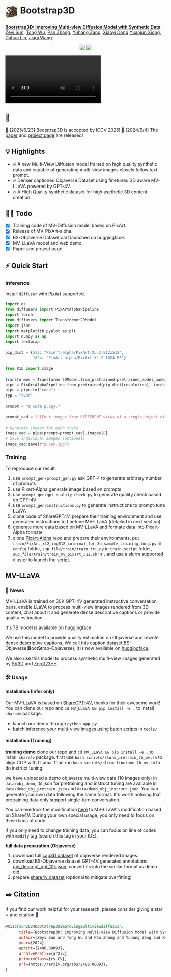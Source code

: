# <img src="assets/icon.jpg" style="vertical-align: -14px;" :height="40px" width="40px"> Bootstrap3D

**[Bootstrap3D: Improving Multi-view Diffusion Model with Synthetic Data](https://arxiv.org/abs/2406.00093v2)**
</br>
[Zeyi Sun](https://github.com/SunzeY),
[Tong Wu](https://wutong16.github.io/),
[Pan Zhang](https://panzhang0212.github.io/),
[Yuhang Zang](https://yuhangzang.github.io/),
[Xiaoyi Dong](https://lightdxy.github.io/)
[Yuanjun Xiong](http://yjxiong.me/),
[Dahua Lin](http://dahua.site/),
[Jiaqi Wang](https://myownskyw7.github.io/)

<p align="center">
<a href="https://arxiv.org/abs/2406.00093v2"><img src="https://img.shields.io/badge/arXiv-Paper-<color>"></a>
<a href="https://sunzey.github.io/Bootstrap3D/"><img src="https://img.shields.io/badge/Project-Website-red"></a>
</p>


<video src="https://github.com/SunzeY/SunzeY.github.io/blob/main/Bootstrap3D/videos/gaussian.mp4" controls="controls">
</video>


## 📜 
🚀 [2025/6/23] Bootstrap3D is accepted by ICCV 2025! 
🚀 [2024/6/4] The [paper](https://arxiv.org/abs/2406.00093v2) and [project page](https://sunzey.github.io/Bootstrap3D/) are released!

## 💡 Highlights
- 🔥 A new Multi-View Diffusion model trained on high quality synthetic data and capable of generating multi-view images closely follow text prompt.
- 🔥 Denser captioned Objaverse Dataset using finetuned 3D aware MV-LLaVA powered by GPT-4V.
- 🔥 A High Quality synthetic dataset for high asethetic 3D content creation. 

## 👨‍💻 Todo
- [x] Training code of MV-Diffusion model based on PixArt.
- [x] Release of MV-PixArt-alpha.
- [x] BS-Objaverse Dataset cart launched on huggingface.
- [x] MV-LLaVA model and web demo.
- [x] Paper and project page.

## ⚡ Quick Start

### inference
Install `diffuser` with [PixArt](https://github.com/PixArt-alpha/PixArt-alpha) supported.

```python
import os
from diffusers import PixArtAlphaPipeline
import torch
from diffusers import Transformer2DModel
import json
import matplotlib.pyplot as plt
import numpy as np
import textwrap

pip_dict = {512: "PixArt-alpha/PixArt-XL-2-512x512",
            1024: "PixArt-alpha/PixArt-XL-2-1024-MS"}

from PIL import Image

transformer = Transformer2DModel.from_pretrained(pretrained_model_name_or_path="Zery/MVPixArt-XL-2-512x512_sv3d", torch_dtype=torch.float16)
pipe = PixArtAlphaPipeline.from_pretrained(pip_dict[resolution], torch_dtype=torch.float16, transformer=transformer)
pipe = pipe.to("cuda")
typ = "sv3d"

prompt = "a cute puppy."

prompt_cad = f"[Four images from DIFFERENT views of a single-object with CAD style] " + prompt

# Generate images for each style
image_cad = pipe(prompt=prompt_cad).images[0]
# Save individual images (optional)
image_cad.save(f"puppy.jpg")
```

### Training
To reproduce our result:
1. use `prompt_gen/prompt_gen.py` ask GPT-4 to generate arbitrary number of prompts
2. use Pixart-Alpha generate image based on prompts
3. use `prompt_gen/gpt_quality_check.py` to generate quality check based on GPT-4V
4. use `prompt_gen/instructions.py` to generate instructions to prompt-tune LLaVA
5. clone code of ShareGPT4V, prepare their training environment and use generated instructions to finetune MV-LLaVA (detailed in next section).
6. generate more data based on MV-LLaVA and formate data into Pixart-Alpha formate
7. clone [Pixart-Alpha](https://github.com/PixArt-alpha/PixArt-alpha) repo and prepare their environments, put `train/PixArt_xl2_img512_internal_for_3d_sample_training_long.py` in `config` folder,  `sup_file/train/train_tri.py` in `train_script` folder, `sup_file/train/train_mv_pixart_512.sh` in `.` and use a slurm supported cluster to launch the script.


## MV-LLaVA

### 📜 News
MV-LLaVA is trained on 30K GPT-4V generated instructive conversation pairs, enable LLaVA to process multi-view images rendered from 3D content, chat about it and generate dense descriptive captions or provide quality estimation.

It's 7B model is available on [huggingface](https://huggingface.co/Zery/MV-LLaVA-7B)

We use this model to provide quality estimation on Objaverse and rewrite dense descriptive captions, We call this caption dataset BS-Objaverse(**B**oot**S**trap-Objaverse), it is now available on [huggingface](https://huggingface.co/datasets/Zery/BS-Objaverse).

We also use this model to process synthetic multi-view images generated by [SV3D](https://huggingface.co/stabilityai/sv3d) and [Zero123++](https://github.com/SUDO-AI-3D/zero123plus).

### 🛠️ Usage
#### Installation (Infer only)
Our MV-LLaVA is based on [ShareGPT-4V](https://github.com/InternLM/InternLM-XComposer/tree/main/projects/ShareGPT4V), thanks for their awesome work!
You can clone our repo and `cd MV_LLaVA && pip install -e .` to install `share4v` package.

- launch our demo through `python app.py`
- batch inference your multi-view images using batch scripts in `tools/`

#### Installation (Training)

**training demo**
clone our repo and `cd MV_LLaVA && pip install -e .` to install `share4v` package.
first use `bash scripts/slurm_pretrain_7b_mv.sh` to align CLIP with LLama, than run `bash scripts/slrum_finetune_7b_mv.sh` to do instruct tuning.

we have uploaded a demo objaverse multi-view data (10 images only) in `data/obj_demo`, its json for pretraining and instruct tuning are available in `data/demo_obj_pretrain.json` and  `data/demo_obj_instruct.json`. You can generate your own data following the same format. It's worth noticing that pretraining data only support single-turn conversation.

You can overlook the modification [here](https://github.com/SunzeY/Bootstrap3D/commit/0a3d99de63d0d8fa323b0336f40487cbd104b33d) to MV-LLaVA's modification based on Share4V. During your own special usage, you only need to focus on these lines of code.

If you only need to change training data, you can focus on line of codes with `modify` tag (search this tag in your IDE).

**full data preparation (Objaverse)**
1. download full [cap3D dataset](https://huggingface.co/datasets/tiange/Cap3D) of objaverse rendered images.
2. download BS-Objaverse dataset GPT-4V generated annotations [obj_descript_gpt_10k.json](https://huggingface.co/datasets/Zery/BS-Objaverse), convert its into the similar format as demo did.
3. prepare [share4v dataset](https://github.com/InternLM/InternLM-XComposer/tree/main/projects/ShareGPT4V) (optional to mitigate overfitting)




## ✒️ Citation
If you find our work helpful for your research, please consider giving a star ⭐ and citation 📝

```bibtex
@misc{sun2024bootstrap3dimprovingmultiviewdiffusion,
      title={Bootstrap3D: Improving Multi-view Diffusion Model with Synthetic Data}, 
      author={Zeyi Sun and Tong Wu and Pan Zhang and Yuhang Zang and Xiaoyi Dong and Yuanjun Xiong and Dahua Lin and Jiaqi Wang},
      year={2024},
      eprint={2406.00093},
      archivePrefix={arXiv},
      primaryClass={cs.CV},
      url={https://arxiv.org/abs/2406.00093}, 
}
```
